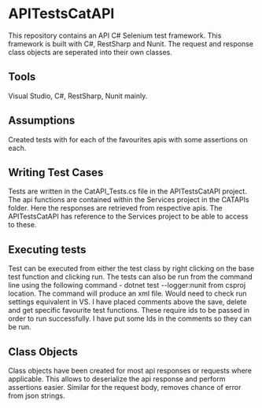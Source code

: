 # APITestsCatAPI

This repository contains an API C# Selenium test framework.
This framework is built with C#, RestSharp and Nunit. The request and response class objects are seperated into their own classes.

## Tools

Visual Studio, C#, RestSharp, Nunit mainly.

## Assumptions

Created tests with for each of the favourites apis with some assertions on each. 

## Writing Test Cases

Tests are written in the CatAPI_Tests.cs file in the APITestsCatAPI project. The api functions are contained within the Services project in the CATAPIs folder. Here the responses are retrieved from respective apis. The APITestsCatAPI has reference to the Services project to be able to access to these.

## Executing tests
  
Test can be executed from either the test class by right clicking on the base test function and clicking run. The tests can also be run from the command line using the following command - dotnet test --logger:nunit from csproj location. The command will produce an xml file. Would need to check run settings equivalent in VS.
I have placed comments above the save, delete and get specific favourite test functions. These require ids to be passed in order to run successfully. I have put some Ids in the comments so they can be run.
  
## Class Objects

Class objects have been created for most api responses or requests where applicable. This allows to deserialize the api response and perform assertions easier. Similar for the request body, removes chance of error from json strings.


